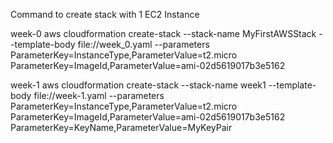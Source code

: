 Command to create stack with 1 EC2 Instance

week-0
aws cloudformation create-stack --stack-name MyFirstAWSStack --template-body file://week_0.yaml --parameters ParameterKey=InstanceType,ParameterValue=t2.micro ParameterKey=ImageId,ParameterValue=ami-02d5619017b3e5162 

week-1
aws cloudformation create-stack --stack-name week1 --template-body file://week-1.yaml --parameters ParameterKey=InstanceType,ParameterValue=t2.micro ParameterKey=ImageId,ParameterValue=ami-02d5619017b3e5162 ParameterKey=KeyName,ParameterValue=MyKeyPair